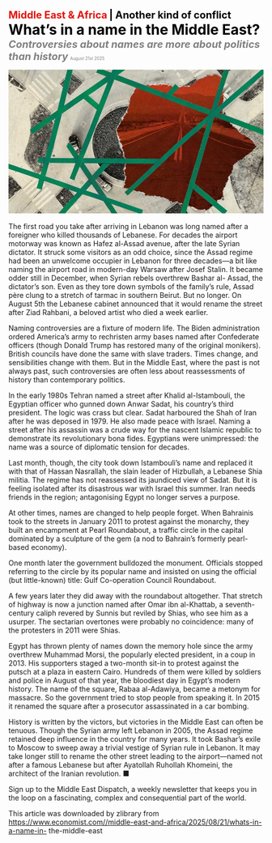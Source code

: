 <span style="color:#E3120B; font-size:14.9pt; font-weight:bold;">Middle East & Africa</span> <span style="color:#000000; font-size:14.9pt; font-weight:bold;">| Another kind of conflict</span>
<span style="color:#000000; font-size:21.0pt; font-weight:bold;">What’s in a name in the Middle East?</span>
<span style="color:#808080; font-size:14.9pt; font-weight:bold; font-style:italic;">Controversies about names are more about politics than history</span>
<span style="color:#808080; font-size:6.2pt;">August 21st 2025</span>

![](../images/031_Whats_in_a_name_in_the_Middle_East/p0135_img01.jpeg)

The first road you take after arriving in Lebanon was long named after a foreigner who killed thousands of Lebanese. For decades the airport motorway was known as Hafez al-Assad avenue, after the late Syrian dictator. It struck some visitors as an odd choice, since the Assad regime had been an unwelcome occupier in Lebanon for three decades—a bit like naming the airport road in modern-day Warsaw after Josef Stalin. It became odder still in December, when Syrian rebels overthrew Bashar al- Assad, the dictator’s son. Even as they tore down symbols of the family’s rule, Assad père clung to a stretch of tarmac in southern Beirut. But no longer. On August 5th the Lebanese cabinet announced that it would rename the street after Ziad Rahbani, a beloved artist who died a week earlier.

Naming controversies are a fixture of modern life. The Biden administration ordered America’s army to rechristen army bases named after Confederate officers (though Donald Trump has restored many of the original monikers). British councils have done the same with slave traders. Times change, and sensibilities change with them. But in the Middle East, where the past is not always past, such controversies are often less about reassessments of history than contemporary politics.

In the early 1980s Tehran named a street after Khalid al-Istambouli, the Egyptian officer who gunned down Anwar Sadat, his country’s third president. The logic was crass but clear. Sadat harboured the Shah of Iran after he was deposed in 1979. He also made peace with Israel. Naming a street after his assassin was a crude way for the nascent Islamic republic to demonstrate its revolutionary bona fides. Egyptians were unimpressed: the name was a source of diplomatic tension for decades.

Last month, though, the city took down Istambouli’s name and replaced it with that of Hassan Nasrallah, the slain leader of Hizbullah, a Lebanese Shia militia. The regime has not reassessed its jaundiced view of Sadat. But it is feeling isolated after its disastrous war with Israel this summer. Iran needs friends in the region; antagonising Egypt no longer serves a purpose.

At other times, names are changed to help people forget. When Bahrainis took to the streets in January 2011 to protest against the monarchy, they built an encampment at Pearl Roundabout, a traffic circle in the capital dominated by a sculpture of the gem (a nod to Bahrain’s formerly pearl-based economy).

One month later the government bulldozed the monument. Officials stopped referring to the circle by its popular name and insisted on using the official (but little-known) title: Gulf Co-operation Council Roundabout.

A few years later they did away with the roundabout altogether. That stretch of highway is now a junction named after Omar ibn al-Khattab, a seventh- century caliph revered by Sunnis but reviled by Shias, who see him as a usurper. The sectarian overtones were probably no coincidence: many of the protesters in 2011 were Shias.

Egypt has thrown plenty of names down the memory hole since the army overthrew Muhammad Morsi, the popularly elected president, in a coup in 2013. His supporters staged a two-month sit-in to protest against the putsch at a plaza in eastern Cairo. Hundreds of them were killed by soldiers and police in August of that year, the bloodiest day in Egypt’s modern history. The name of the square, Rabaa al-Adawiya, became a metonym for massacre. So the government tried to stop people from speaking it. In 2015 it renamed the square after a prosecutor assassinated in a car bombing.

History is written by the victors, but victories in the Middle East can often be tenuous. Though the Syrian army left Lebanon in 2005, the Assad regime retained deep influence in the country for many years. It took Bashar’s exile to Moscow to sweep away a trivial vestige of Syrian rule in Lebanon. It may take longer still to rename the other street leading to the airport—named not after a famous Lebanese but after Ayatollah Ruhollah Khomeini, the architect of the Iranian revolution. ■

Sign up to the Middle East Dispatch, a weekly newsletter that keeps you in the loop on a fascinating, complex and consequential part of the world.

This article was downloaded by zlibrary from https://www.economist.com//middle-east-and-africa/2025/08/21/whats-in-a-name-in- the-middle-east